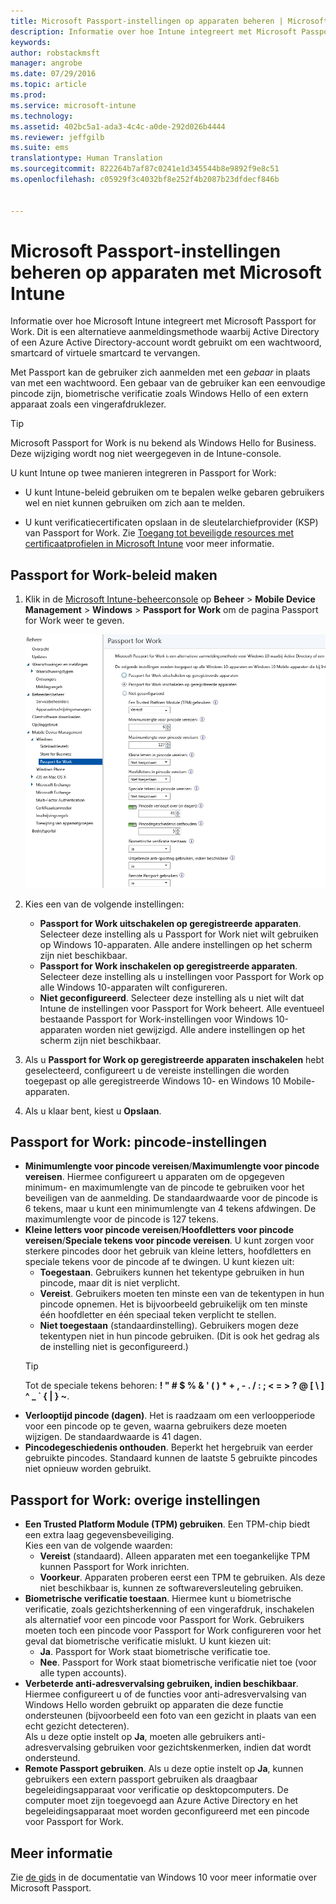 ```yaml
---
title: Microsoft Passport-instellingen op apparaten beheren | Microsoft Intune
description: Informatie over hoe Intune integreert met Microsoft Passport for Work. Dit is een alternatieve aanmeldingsmethode waarbij Active Directory of een Azure Active Directory-account wordt gebruikt om een wachtwoord, smartcard of virtuele smartcard te vervangen.
keywords: 
author: robstackmsft
manager: angrobe
ms.date: 07/29/2016
ms.topic: article
ms.prod: 
ms.service: microsoft-intune
ms.technology: 
ms.assetid: 402bc5a1-ada3-4c4c-a0de-292d026b4444
ms.reviewer: jeffgilb
ms.suite: ems
translationtype: Human Translation
ms.sourcegitcommit: 822264b7af87c0241e1d345544b8e9892f9e8c51
ms.openlocfilehash: c05929f3c4032bf8e252f4b2087b23dfdecf846b


---
```


# Microsoft Passport-instellingen beheren op apparaten met Microsoft Intune
Informatie over hoe Microsoft Intune integreert met Microsoft Passport for Work. Dit is een alternatieve aanmeldingsmethode waarbij Active Directory of een Azure Active Directory-account wordt gebruikt om een wachtwoord, smartcard of virtuele smartcard te vervangen.

Met Passport kan de gebruiker zich aanmelden met een *gebaar* in plaats van met een wachtwoord. Een gebaar van de gebruiker kan een eenvoudige pincode zijn, biometrische verificatie zoals Windows Hello of een extern apparaat zoals een vingerafdruklezer.

>[!TIP]
>Microsoft Passport for Work is nu bekend als Windows Hello for Business. Deze wijziging wordt nog niet weergegeven in de Intune-console.

U kunt Intune op twee manieren integreren in Passport for Work:

-   U kunt Intune-beleid gebruiken om te bepalen welke gebaren gebruikers wel en niet kunnen gebruiken om zich aan te melden.

-   U kunt verificatiecertificaten opslaan in de sleutelarchiefprovider (KSP) van Passport for Work. Zie [Toegang tot beveiligde resources met certificaatprofielen in Microsoft Intune](secure-resource-access-with-certificate-profiles.md) voor meer informatie.

## Passport for Work-beleid maken

1.  Klik in de [Microsoft Intune-beheerconsole](https://manage.microsoft.com) op **Beheer** &gt; **Mobile Device Management** &gt; **Windows** &gt; **Passport for Work** om de pagina Passport for Work weer te geven.

    ![Passport for Work-pagina](../media/passport.png)

2.  Kies een van de volgende instellingen:
    - **Passport for Work uitschakelen op geregistreerde apparaten**. Selecteer deze instelling als u Passport for Work niet wilt gebruiken op Windows 10-apparaten. Alle andere instellingen op het scherm zijn niet beschikbaar.
    - **Passport for Work inschakelen op geregistreerde apparaten**. Selecteer deze instelling als u instellingen voor Passport for Work op alle Windows 10-apparaten wilt configureren.
    - **Niet geconfigureerd**. Selecteer deze instelling als u niet wilt dat Intune de instellingen voor Passport for Work beheert. Alle eventueel bestaande Passport for Work-instellingen voor Windows 10-apparaten worden niet gewijzigd. Alle andere instellingen op het scherm zijn niet beschikbaar.
3.  Als u **Passport for Work op geregistreerde apparaten inschakelen** hebt geselecteerd, configureert u de vereiste instellingen die worden toegepast op alle geregistreerde Windows 10- en Windows 10 Mobile-apparaten.
4.  Als u klaar bent, kiest u **Opslaan**.

## Passport for Work: pincode-instellingen


- **Minimumlengte voor pincode vereisen**/**Maximumlengte voor pincode vereisen**. Hiermee configureert u apparaten om de opgegeven minimum- en maximumlengte van de pincode te gebruiken voor het beveiligen van de aanmelding. De standaardwaarde voor de pincode is 6 tekens, maar u kunt een minimumlengte van 4 tekens afdwingen. De maximumlengte voor de pincode is 127 tekens.
- **Kleine letters voor pincode vereisen**/**Hoofdletters voor pincode vereisen**/**Speciale tekens voor pincode vereisen**. U kunt zorgen voor sterkere pincodes door het gebruik van kleine letters, hoofdletters en speciale tekens voor de pincode af te dwingen. U kunt kiezen uit:
    - **Toegestaan**. Gebruikers kunnen het tekentype gebruiken in hun pincode, maar dit is niet verplicht.
    - **Vereist**. Gebruikers moeten ten minste een van de tekentypen in hun pincode opnemen. Het is bijvoorbeeld gebruikelijk om ten minste één hoofdletter en één speciaal teken verplicht te stellen.
    - **Niet toegestaan** (standaardinstelling). Gebruikers mogen deze tekentypen niet in hun pincode gebruiken. (Dit is ook het gedrag als de instelling niet is geconfigureerd.)
    > [!TIP]
    > Tot de speciale tekens behoren: **! " # $ % &amp; ' ( ) &#42; + , - . / : ; &lt; = &gt; ? @ [ \ ] ^ _ &#96; { &#124; } ~**.
- **Verlooptijd pincode (dagen)**. Het is raadzaam om een verloopperiode voor een pincode op te geven, waarna gebruikers deze moeten wijzigen. De standaardwaarde is 41 dagen.
- **Pincodegeschiedenis onthouden**. Beperkt het hergebruik van eerder gebruikte pincodes. Standaard kunnen de laatste 5 gebruikte pincodes niet opnieuw worden gebruikt.


## Passport for Work: overige instellingen

- **Een Trusted Platform Module (TPM) gebruiken**. Een TPM-chip biedt een extra laag gegevensbeveiliging.<br>Kies een van de volgende waarden:
    - **Vereist** (standaard). Alleen apparaten met een toegankelijke TPM kunnen Passport for Work inrichten.
    - **Voorkeur**. Apparaten proberen eerst een TPM te gebruiken. Als deze niet beschikbaar is, kunnen ze softwareversleuteling gebruiken.
- **Biometrische verificatie toestaan**. Hiermee kunt u biometrische verificatie, zoals gezichtsherkenning of een vingerafdruk, inschakelen als alternatief voor een pincode voor Passport for Work. Gebruikers moeten toch een pincode voor Passport for Work configureren voor het geval dat biometrische verificatie mislukt. U kunt kiezen uit:
    - **Ja**. Passport for Work staat biometrische verificatie toe.
    - **Nee**. Passport for Work staat biometrische verificatie niet toe (voor alle typen accounts).
- **Verbeterde anti-adresvervalsing gebruiken, indien beschikbaar**. Hiermee configureert u of de functies voor anti-adresvervalsing van Windows Hello worden gebruikt op apparaten die deze functie ondersteunen (bijvoorbeeld een foto van een gezicht in plaats van een echt gezicht detecteren).<br>Als u deze optie instelt op **Ja**, moeten alle gebruikers anti-adresvervalsing gebruiken voor gezichtskenmerken, indien dat wordt ondersteund.
- **Remote Passport gebruiken**. Als u deze optie instelt op **Ja**, kunnen gebruikers een extern passport gebruiken als draagbaar begeleidingsapparaat voor verificatie op desktopcomputers. De computer moet zijn toegevoegd aan Azure Active Directory en het begeleidingsapparaat moet worden geconfigureerd met een pincode voor Passport for Work.

## Meer informatie
Zie [de gids](https://technet.microsoft.com/library/mt589441.aspx) in de documentatie van Windows 10 voor meer informatie over Microsoft Passport.



<!--HONumber=Aug16_HO1-->


